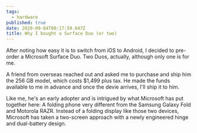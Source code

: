```yaml
---
tags:
  - hardware
published: true
date: 2020-09-04T00:17:59.647Z
title: Why I bought a Surface Duo (or two)
---
```

After noting how easy it is to switch from iOS to Android, I decided to pre-order a Microsoft Surface Duo. Two Duos, actually, although only one is for me. 

A friend from overseas reached out and asked me to purchase and ship him the 256 GB model, which costs $1,499 plus tax. He made the funds available to me in advance and once the devie arrives, I'll ship it to him.

Like me, he's an early adopter and is intrigued by what Microsoft has put together here: A folding phone very different from the Samsung Galaxy Fold and Motorola RAZR. Instead of a folding display like those two devices, Microsoft has taken a two-screen approach with a newly engineered hinge and dual-battery design.